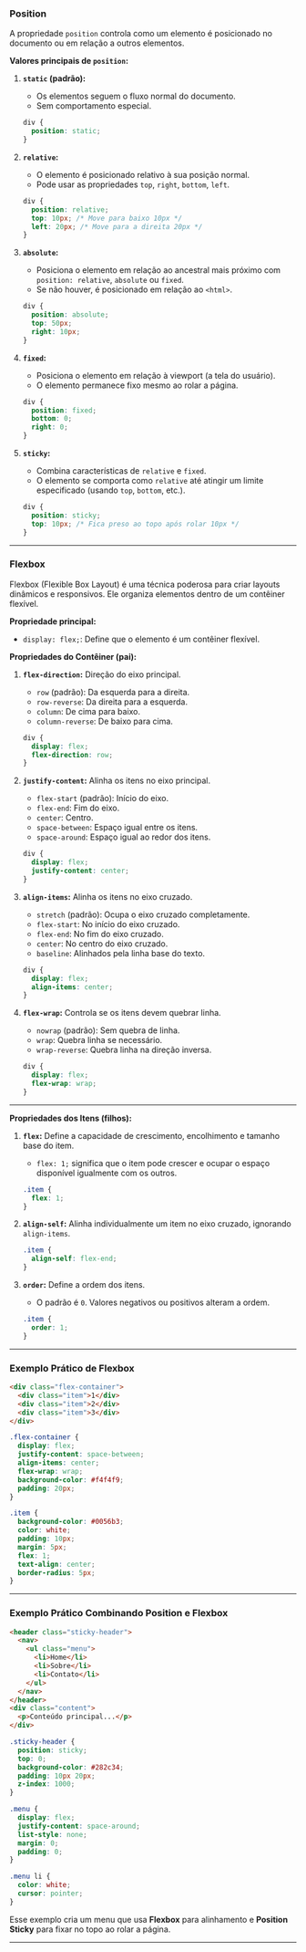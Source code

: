 
### **Position**
A propriedade `position` controla como um elemento é posicionado no documento ou em relação a outros elementos.

**Valores principais de `position`:**

1. **`static` (padrão):**
   - Os elementos seguem o fluxo normal do documento.
   - Sem comportamento especial.
   ```css
   div {
     position: static;
   }
   ```

2. **`relative`:**
   - O elemento é posicionado relativo à sua posição normal.
   - Pode usar as propriedades `top`, `right`, `bottom`, `left`.
   ```css
   div {
     position: relative;
     top: 10px; /* Move para baixo 10px */
     left: 20px; /* Move para a direita 20px */
   }
   ```

3. **`absolute`:**
   - Posiciona o elemento em relação ao ancestral mais próximo com `position: relative`, `absolute` ou `fixed`.
   - Se não houver, é posicionado em relação ao `<html>`.
   ```css
   div {
     position: absolute;
     top: 50px;
     right: 10px;
   }
   ```

4. **`fixed`:**
   - Posiciona o elemento em relação à viewport (a tela do usuário).
   - O elemento permanece fixo mesmo ao rolar a página.
   ```css
   div {
     position: fixed;
     bottom: 0;
     right: 0;
   }
   ```

5. **`sticky`:**
   - Combina características de `relative` e `fixed`.
   - O elemento se comporta como `relative` até atingir um limite especificado (usando `top`, `bottom`, etc.).
   ```css
   div {
     position: sticky;
     top: 10px; /* Fica preso ao topo após rolar 10px */
   }
   ```

---

### **Flexbox**
Flexbox (Flexible Box Layout) é uma técnica poderosa para criar layouts dinâmicos e responsivos. Ele organiza elementos dentro de um contêiner flexível.

**Propriedade principal:**
- `display: flex;`: Define que o elemento é um contêiner flexível.

**Propriedades do Contêiner (pai):**

1. **`flex-direction`:** Direção do eixo principal.
   - `row` (padrão): Da esquerda para a direita.
   - `row-reverse`: Da direita para a esquerda.
   - `column`: De cima para baixo.
   - `column-reverse`: De baixo para cima.
   ```css
   div {
     display: flex;
     flex-direction: row;
   }
   ```

2. **`justify-content`:** Alinha os itens no eixo principal.
   - `flex-start` (padrão): Início do eixo.
   - `flex-end`: Fim do eixo.
   - `center`: Centro.
   - `space-between`: Espaço igual entre os itens.
   - `space-around`: Espaço igual ao redor dos itens.
   ```css
   div {
     display: flex;
     justify-content: center;
   }
   ```

3. **`align-items`:** Alinha os itens no eixo cruzado.
   - `stretch` (padrão): Ocupa o eixo cruzado completamente.
   - `flex-start`: No início do eixo cruzado.
   - `flex-end`: No fim do eixo cruzado.
   - `center`: No centro do eixo cruzado.
   - `baseline`: Alinhados pela linha base do texto.
   ```css
   div {
     display: flex;
     align-items: center;
   }
   ```

4. **`flex-wrap`:** Controla se os itens devem quebrar linha.
   - `nowrap` (padrão): Sem quebra de linha.
   - `wrap`: Quebra linha se necessário.
   - `wrap-reverse`: Quebra linha na direção inversa.
   ```css
   div {
     display: flex;
     flex-wrap: wrap;
   }
   ```

---

**Propriedades dos Itens (filhos):**

1. **`flex`:** Define a capacidade de crescimento, encolhimento e tamanho base do item.
   - `flex: 1;` significa que o item pode crescer e ocupar o espaço disponível igualmente com os outros.
   ```css
   .item {
     flex: 1;
   }
   ```

2. **`align-self`:** Alinha individualmente um item no eixo cruzado, ignorando `align-items`.
   ```css
   .item {
     align-self: flex-end;
   }
   ```

3. **`order`:** Define a ordem dos itens.
   - O padrão é `0`. Valores negativos ou positivos alteram a ordem.
   ```css
   .item {
     order: 1;
   }
   ```

---

### **Exemplo Prático de Flexbox**
```html
<div class="flex-container">
  <div class="item">1</div>
  <div class="item">2</div>
  <div class="item">3</div>
</div>
```

```css
.flex-container {
  display: flex;
  justify-content: space-between;
  align-items: center;
  flex-wrap: wrap;
  background-color: #f4f4f9;
  padding: 20px;
}

.item {
  background-color: #0056b3;
  color: white;
  padding: 10px;
  margin: 5px;
  flex: 1;
  text-align: center;
  border-radius: 5px;
}
```

---

### **Exemplo Prático Combinando Position e Flexbox**
```html
<header class="sticky-header">
  <nav>
    <ul class="menu">
      <li>Home</li>
      <li>Sobre</li>
      <li>Contato</li>
    </ul>
  </nav>
</header>
<div class="content">
  <p>Conteúdo principal...</p>
</div>
```

```css
.sticky-header {
  position: sticky;
  top: 0;
  background-color: #282c34;
  padding: 10px 20px;
  z-index: 1000;
}

.menu {
  display: flex;
  justify-content: space-around;
  list-style: none;
  margin: 0;
  padding: 0;
}

.menu li {
  color: white;
  cursor: pointer;
}
```

Esse exemplo cria um menu que usa **Flexbox** para alinhamento e **Position Sticky** para fixar no topo ao rolar a página.

---

